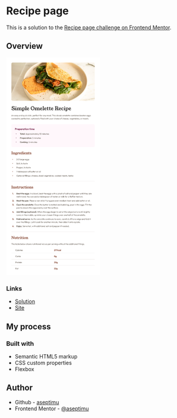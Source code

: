 # Recipe page

This is a solution to the [Recipe page challenge on Frontend Mentor](https://www.frontendmentor.io/challenges/recipe-page-KiTsR8QQKm).


## Overview
  <img src='./assets/images/card.png' width='50%'>

### Links

- [Solution](https://github.com/aseptimu/Recipe-page)
- [Site](https://aseptimu.github.io/Recipe-page/)

## My process

### Built with

- Semantic HTML5 markup
- CSS custom properties
- Flexbox

## Author

- Github - [aseptimu](https://github.com/aseptimu)
- Frontend Mentor - [@aseptimu](https://www.frontendmentor.io/profile/aseptimu)

